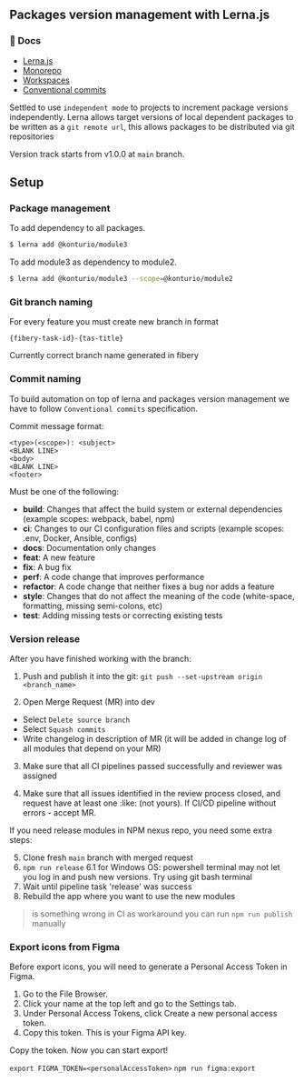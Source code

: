 ## Packages version management with Lerna.js

### 📖 Docs

- [Lerna.js](https://github.com/lerna/lerna)
- [Monorepo](https://en.wikipedia.org/wiki/Monorepo)
- [Workspaces](https://legacy.yarnpkg.com/lang/en/docs/workspaces/)
- [Conventional commits](https://www.conventionalcommits.org/en/v1.0.0/)

Settled to use `independent mode` to projects to increment package versions independently.
Lerna allows target versions of local dependent packages to be written as a `git remote url`, this allows packages to be distributed via git repositories

Version track starts from v1.0.0 at `main` branch.

## Setup

### Package management

To add dependency to all packages.

```sh
$ lerna add @konturio/module3
```

To add module3 as dependency to module2.

```sh
$ lerna add @konturio/module3 --scope=@konturio/module2
```

### Git branch naming

For every feature you must create new branch in format

```
{fibery-task-id}-{tas-title}
```

Currently correct branch name generated in fibery

### Commit naming

To build automation on top of lerna and packages version management we have to follow `Conventional commits` specification.

Commit message format:

```
<type>(<scope>): <subject>
<BLANK LINE>
<body>
<BLANK LINE>
<footer>
```

Must be one of the following:

- **build**: Changes that affect the build system or external dependencies (example scopes: webpack, babel, npm)
- **ci**: Changes to our CI configuration files and scripts (example scopes: .env, Docker, Ansible, configs)
- **docs**: Documentation only changes
- **feat**: A new feature
- **fix**: A bug fix
- **perf**: A code change that improves performance
- **refactor**: A code change that neither fixes a bug nor adds a feature
- **style**: Changes that do not affect the meaning of the code (white-space, formatting, missing semi-colons, etc)
- **test**: Adding missing tests or correcting existing tests

### Version release

After you have finished working with the branch:

1. Push and publish it into the git:
   `git push --set-upstream origin <branch_name>`

2. Open Merge Request (MR) into dev

- Select `Delete source branch`
- Select `Squash commits`
- Write changelog in description of MR (it will be added in change log of all modules that depend on your MR)

3. Make sure that all CI pipelines passed successfully and reviewer was assigned

4. Make sure that all issues identified in the review process closed,
   and request have at least one :like: (not yours). If CI/CD pipeline without errors - accept MR.

If you need release modules in NPM nexus repo, you need some extra steps:

5. Clone fresh `main` branch with merged request
6. `npm run release`
   6.1 for Windows OS: powershell terminal may not let you log in and push new versions. Try using git bash terminal
7. Wait until pipeline task 'release' was success
8. Rebuild the app where you want to use the new modules

> is something wrong in CI as workaround you can run `npm run publish` manually

### Export icons from Figma

Before export icons, you will need to generate a Personal Access Token in Figma.

1. Go to the File Browser.
2. Click your name at the top left and go to the Settings tab.
3. Under Personal Access Tokens, click Create a new personal access token.
4. Copy this token. This is your Figma API key.

Copy the token. Now you can start export!

`export FIGMA_TOKEN=<personalAccessToken>`
`npm run figma:export`
